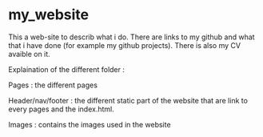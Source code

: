 # my_website

This a web-site to describ what i do. There are links to my github and what that i have done (for example my github projects).
There is also my CV avaible on it.

Explaination of the different folder :

Pages : the different pages

Header/nav/footer : the different static part of the website that are link to every pages and the index.html.

Images : contains the images used in the website
